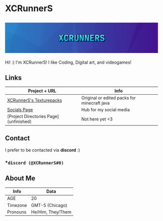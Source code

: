 # XCRunnerS

## [![XCRunnerS](https://raw.githubusercontent.com/XCRunnerS/XCRunnerS/master/banner_thin.png)](https://xcrunners.github.io/)

Hi! :) I'm XCRunnerS! I like Coding, Digital art, and videogames!

## Links
Project + URL | Info
-|-
[XCRunnerS's Texturepacks](https://mega.nz/folder/XuhmzAAQ#9Lngclv7Oub3lpnE8qKSNQ) | Original or edited packs for minecraft java
[Socials Page](https://xcrunners.github.io/) | Hub for my social media
[Project Directories Page] (unfinished) | Not here yet <3

## Contact

I prefer to be contacted via **discord** :)

### ***`discord (@XCRunnerS#0)`**

## About Me

Info | Data
-|-
AGE|20
Timezone| GMT-5 (Chicago)
Pronouns| He/Him, They/Them
